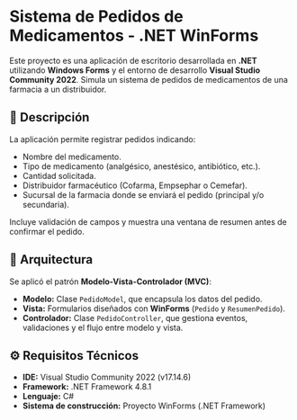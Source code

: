 # Sistema de Pedidos de Medicamentos - .NET WinForms

Este proyecto es una aplicación de escritorio desarrollada en **.NET** utilizando **Windows Forms** y el entorno de desarrollo **Visual Studio Community 2022**. Simula un sistema de pedidos de medicamentos de una farmacia a un distribuidor.

## 📌 Descripción

La aplicación permite registrar pedidos indicando:

- Nombre del medicamento.
- Tipo de medicamento (analgésico, anestésico, antibiótico, etc.).
- Cantidad solicitada.
- Distribuidor farmacéutico (Cofarma, Empsephar o Cemefar).
- Sucursal de la farmacia donde se enviará el pedido (principal y/o secundaria).

Incluye validación de campos y muestra una ventana de resumen antes de confirmar el pedido.

## 🧱 Arquitectura

Se aplicó el patrón **Modelo-Vista-Controlador (MVC)**:

- **Modelo:** Clase `PedidoModel`, que encapsula los datos del pedido.
- **Vista:** Formularios diseñados con **WinForms** (`Pedido` y `ResumenPedido`).
- **Controlador:** Clase `PedidoController`, que gestiona eventos, validaciones y el flujo entre modelo y vista.

## ⚙️ Requisitos Técnicos

- **IDE:** Visual Studio Community 2022 (v17.14.6)
- **Framework:** .NET Framework 4.8.1
- **Lenguaje:** C#
- **Sistema de construcción:** Proyecto WinForms (.NET Framework)
